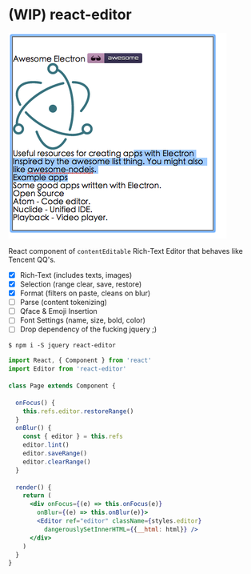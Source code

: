 # (WIP) react-editor

<img width="437" height="411" src="https://raw.githubusercontent.com/fritx/react-editor/dev/Snip20160310_3.png">

React component of `contentEditable` Rich-Text Editor that behaves like Tencent QQ's.

- [x] Rich-Text (includes texts, images)
- [x] Selection (range clear, save, restore)
- [x] Format (filters on paste, cleans on blur)
- [ ] Parse (content tokenizing)
- [ ] Qface & Emoji Insertion
- [ ] Font Settings (name, size, bold, color)
- [ ] Drop dependency of the fucking jquery ;)

```plain
$ npm i -S jquery react-editor
```

```.jsx
import React, { Component } from 'react'
import Editor from 'react-editor'

class Page extends Component {

  onFocus() {
    this.refs.editor.restoreRange()
  }
  onBlur() {
    const { editor } = this.refs
    editor.lint()
    editor.saveRange()
    editor.clearRange()
  }
  
  render() {
    return (
      <div onFocus={(e) => this.onFocus(e)}
        onBlur={(e) => this.onBlur(e)}>
        <Editor ref="editor" className={styles.editor}
          dangerouslySetInnerHTML={{__html: html}} />
      </div>
    )
  }
}
```
